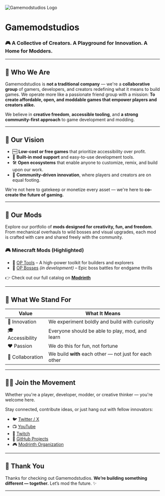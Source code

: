 ![Gamemodstudios Logo](https://github.com/Game-mods-studio/.github/assets/121717620/80e7a413-f3ce-41cd-a922-cb4fa3e22fc6)

# Gamemodstudios

### 🎮 A Collective of Creators. A Playground for Innovation. A Home for Modders.

---

## 🌟 Who We Are

Gamemodstudios is **not a traditional company** — we're a **collaborative group** of gamers, developers, and creators redefining what it means to build games. We operate more like a passionate friend group with a mission:
**To create affordable, open, and moddable games that empower players and creators alike.**

We believe in **creative freedom**, **accessible tooling**, and **a strong community-first approach** to game development and modding.

---

## 🎯 Our Vision

* 🆓 **Low-cost or free games** that prioritize accessibility over profit.
* 🔧 **Built-in mod support** and easy-to-use development tools.
* 🛠️ **Open ecosystems** that enable anyone to customize, remix, and build upon our work.
* 🤝 **Community-driven innovation**, where players and creators are on equal footing.

We're not here to gatekeep or monetize every asset — we're here to **co-create the future of gaming.**

---

## 🧩 Our Mods

Explore our portfolio of **mods designed for creativity, fun, and freedom**. From mechanical overhauls to wild bosses and visual upgrades, each mod is crafted with care and shared freely with the community.

### 🎮 Minecraft Mods (Highlighted)

* 🔨 [OP Tools](https://modrinth.com/mod/op_tools) – A high-power toolkit for builders and explorers
* 🐉 [OP Bosses](https://modrinth.com/mod/op_bosses) *(in development)* – Epic boss battles for endgame thrills

👉 Check out our full catalog on [**Modrinth**](https://modrinth.com/organization/gamemodstudios)

---

## 🧠 What We Stand For

| Value            | What It Means                                          |
| ---------------- | ------------------------------------------------------ |
| 🚀 Innovation    | We experiment boldly and build with curiosity          |
| 🎓 Accessibility | Everyone should be able to play, mod, and learn        |
| ❤️ Passion       | We do this for fun, not fortune                        |
| 🔄 Collaboration | We build **with** each other — not just for each other |

---

## 🧑‍💻 Join the Movement

Whether you're a player, developer, modder, or creative thinker — you're welcome here.

Stay connected, contribute ideas, or just hang out with fellow innovators:

* 🐦 [Twitter / X](https://twitter.com/Gamemodstudios0)
* 📺 [YouTube](https://www.youtube.com/@Gamemodstudios)
* 💬 [Twitch](https://www.twitch.tv/gamemodstudios)
* 🧰 [GitHub Projects](https://github.com/Gamemodstudios)
* 🎮 [Modrinth Organization](https://modrinth.com/organization/gamemodstudios)

---

## 🙏 Thank You

Thanks for checking out Gamemodstudios.
**We’re building something different — together.**
Let’s mod the future. ✨

---


